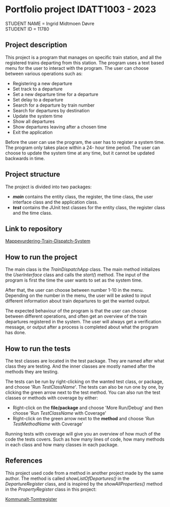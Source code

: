 # Portfolio project IDATT1003 - 2023

STUDENT NAME = Ingrid Midtmoen Døvre  
STUDENT ID = 11780

## Project description

This project is a program that manages on specific train station, and all the registered trains departing from this station. 
The program uses a text based menu for the user to interact with the program. 
The user can choose between various operations such as:
- Registering a new departure
- Set track to a departure
- Set a new departure time for a departure 
- Set delay to a departure 
- Search for a departure by train number
- Search for departures by destination
- Update the system time
- Show all departures
- Show departures leaving after a chosen time
- Exit the application

Before the user can use the program, the user has to register a system time. The program only takes place within a 24- hour time period. 
The user can choose to update the system time at any time, but it cannot be updated backwards in time. 

## Project structure

The project is divided into two packages:
- _**main**_ contains the entity class, the register, the time class, the user interface class and the application class.
- _**test**_ contains the JUnit test classes for the entity class, the register class and the time class. 


## Link to repository

[Mappevurdering-Train-Dispatch-System](https://github.com/ingriddovre/Mappevurdering-Train-Dispatch-System)

## How to run the project

The main class is the _TrainDispatchApp_ class. The main method initializes the _UserInterface_ class and calls the _start(_) method.
The input of the program is first the time the user wants to set as the system time. 

After that, the user can choose between number 1-10 in the menu. 
Depending on the number in the menu, the user will be asked to input different information about train departures to get the wanted output. 

The expected behaviour of the program is that the user can choose between different operations, and often get an overview of the train departures registered in the system.
The user will always get a verification message, or output after a process is completed about what the program has done.

## How to run the tests

The test classes are located in the test package.
They are named after what class they are testing. And the inner classes are mostly named after the methods they are testing.

The tests can be run by right-clicking on the wanted test class, or package, and choose 'Run _TestClassName_'.
The tests can also be run one by one, by clicking the green arrow next to the test method. 
You can also run the test classes or methods with coverage by either:

- Right-click on the **file/package** and choose 'More Run/Debug' and then choose 'Run _TestClassName_ with Coverage'
- Right-click on the green arrow next to the **method** and choose 'Run _TestMethodName_ with Coverage'

Running tests with coverage will give you an overview of how much of the code the tests covers. Such as how many lines of code, how many methods in each class and how many classes in each package.

## References

This project used code from a method in another project made by the same author.
The method is called _showListOfDepartures()_ in the _DepartureRegister_ class, and is inspired by the _showAllProperties()_ method in the _PropertyRegister_ class in this project:

[Kommunalt-Tomtregister](https://github.com/ingriddovre/Kommunalt-Tomtregister)
